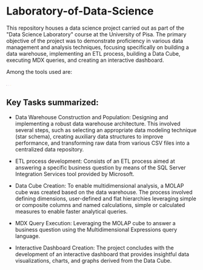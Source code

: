 # Laboratory-of-Data-Science
This repository houses a data science project carried out as part of the "Data Science Laboratory" course at the University of Pisa. The primary objective of the project was to demonstrate proficiency in various data management and analysis techniques, focusing specifically on building a data warehouse, implementing an ETL process, building a Data Cube, executing MDX queries, and creating an interactive dashboard.

Among the tools used are: 

<img src="./Figures/visual_studio.svg" width="1cm"><img src="./Figures/python-logo.svg" width="1cm"> <img src="./Figures/visual_studio.svg" width="1cm"> <img src="./Figures/powerbi-logo.svg" width="1cm">

## Key Tasks summarized:

* Data Warehouse Construction and Population: Designing and implementing a robust data warehouse architecture. This involved several steps, such as selecting an appropriate data modeling technique (star schema), creating auxiliary data structures to improve performance, and transforming raw data from various CSV files into a centralized data repository.

* ETL process development: Consists of an ETL process aimed at answering a specific business question by means of the SQL Server Integration Services tool provided by Microsoft.

* Data Cube Creation: To enable multidimensional analysis, a MOLAP cube was created based on the data warehouse. The process involved defining dimensions, user-defined and flat hierarchies leveraging simple or composite columns and named calculations, simple or calculated measures to enable faster analytical queries.

* MDX Query Execution: Leveraging the MOLAP cube to answer a business question using the Multidimensional Expressions query language.

* Interactive Dashboard Creation: The project concludes with the development of an interactive dashboard that provides insightful data visualizations, charts, and graphs derived from the Data Cube. 
